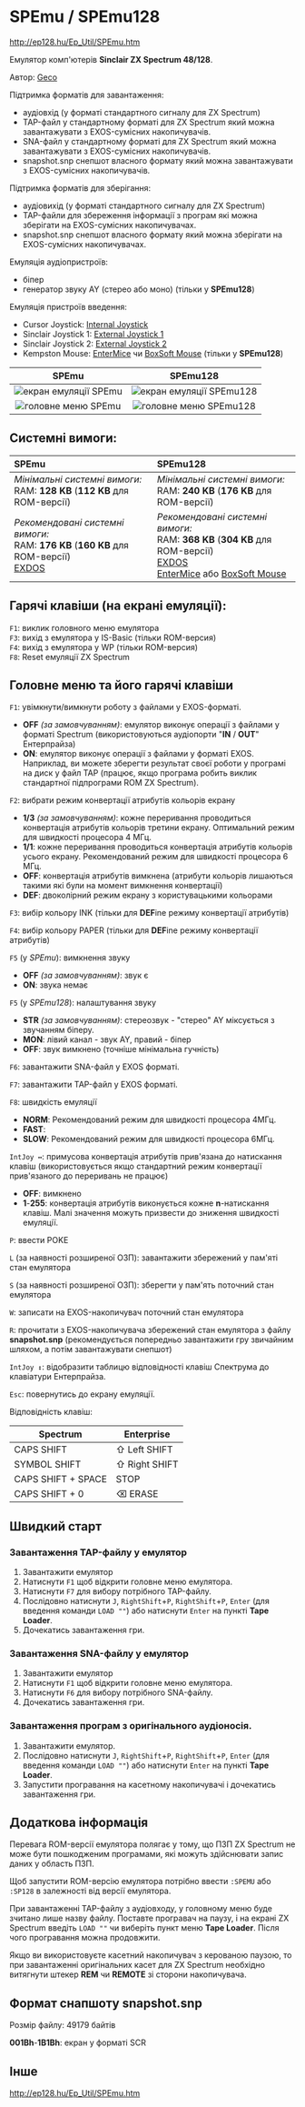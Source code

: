 # SPEmu / SPEmu128

http://ep128.hu/Ep_Util/SPEmu.htm

Емулятор комп'ютерів **Sinclair ZX Spectrum 48/128**.

Автор: [Geco](../community/geco.md)

Підтримка форматів для завантаження:
 - аудіовхід (у форматі стандартного сигналу для ZX Spectrum) 
 - TAP-файл у стандартному форматі для ZX Spectrum який можна завантажувати з EXOS-сумісних накопичувачів.
 - SNA-файл у стандартному форматі для ZX Spectrum який можна завантажувати з EXOS-сумісних накопичувачів.
 - snapshot.snp снепшот власного формату який можна завантажувати з EXOS-сумісних накопичувачів.

Підтримка форматів для зберігання:
 - аудіовихід (у форматі стандартного сигналу для ZX Spectrum) 
 - TAP-файли для збереження інформації з програм які можна зберігати на EXOS-сумісних накопичувачах.
 - snapshot.snp снепшот власного формату який можна зберігати на EXOS-сумісних накопичувачах.

Емуляція аудіопристроїв:
 - біпер
 - генератор звуку AY (стерео або моно) (тільки у **SPEmu128**)

Емуляція пристроїв введення:

 - Cursor Joystick: [Internal Joystick](../sf-games/controllers.md)
 - Sinclair Joystick 1: [External Joystick 1](../sf-games/controllers.md)
 - Sinclair Joystick 2: [External Joystick 2](../sf-games/controllers.md)
 - Kempston Mouse: [EnterMice](../hardware/mouse-entermice.md) чи [BoxSoft Mouse](../hardware/mouse-boxsoft.md) (тільки у **SPEmu128**)

|                         SPEmu                          |                         SPEmu128                          |
|:------------------------------------------------------:|:---------------------------------------------------------:|
| ![екран емуляції SPEmu](screenshots/scrn_spemu_01.png) | ![екран емуляції SPEmu128](screenshots/scrn_sp128_01.png) |
|  ![головне меню SPEmu](screenshots/scrn_spemu_02.png)  |  ![головне меню SPEmu128](screenshots/scrn_sp128_02.png)  |

## Системні вимоги:

| SPEmu                                                                                                     | SPEmu128                                                                                                                                                                                                    |
|:--------------------------------------------------------------------------------------------------------- |:----------------------------------------------------------------------------------------------------------------------------------------------------------------------------------------------------------- |
| *Мінімальні системні вимоги:* <br>RAM: **128 KB** (**112 KB** для ROM-версії)                             | *Мінімальні системні вимоги:* <br>RAM: **240 KB** (**176 KB** для ROM-версії)                                                                                                                               |
| *Рекомендовані системні вимоги:* <br>RAM: **176 KB** (**160 KB** для ROM-версії) <br>[EXDOS](ss-exdos.md) | *Рекомендовані системні вимоги:* <br>RAM: **368 KB** (**304 KB** для ROM-версії) <br>[EXDOS](ss-exdos.md) <br>[EnterMice](../hardware/mouse-entermice.md) або [BoxSoft Mouse](../hardware/mouse-boxsoft.md) |


## Гарячі клавіши (на екрані емуляції):
`F1`: виклик головного меню емулятора  
`F3`: вихід з емулятора у IS-Basic (тільки ROM-версия)  
`F4`: вихід з емулятора у WP (тільки ROM-версия)  
`F8`: Reset емуляції ZX Spectrum  

## Головне меню та його гарячі клавіши
`F1`: увімкнути/вимкнути роботу з файлами у EXOS-форматі.
- **OFF** *(за замовчуванням)*: емулятор виконує операції з файлами у форматі Spectrum (використовуються аудіопорти "**IN** / **OUT**" Ентерпрайза)  
- **ON**: емулятор виконує операції з файлами у форматі EXOS. Наприклад, ви можете зберегти результат своєї роботи у програмі на диск у файл TAP (працює, якщо програма робить виклик стандартної підпрограми ROM ZX Spectrum).

`F2`: вибрати режим конвертації атрибутів кольорів екрану
- **1/3** *(за замовчуванням)*: кожне переривання проводиться конвертація атрибутів кольорів третини екрану. Оптимальний режим для швидкості процесора 4 МГц.
-  **1/1**:  кожне переривання проводиться конвертація атрибутів кольорів усього екрану. Рекомендований режим для швидкості процесора 6 МГц.
- **OFF**: конвертація атрибутів вимкнена (атрибути кольорів лишаються такими які були на момент вимкнення конвертації)
- **DEF**: двоколірний режим екрану з користувацькими кольорами

`F3`: вибір кольору INK (тільки для **DEF**ine режиму конвертації атрибутів)

`F4`: вибір кольору PAPER (тільки для **DEF**ine режиму конвертації атрибутів)

`F5` (у *SPEmu*): вимкнення звуку
- **OFF** *(за замовчуванням)*: звук є
- **ON**: звука немає

`F5` (у *SPEmu128*): налаштування звуку
- **STR** *(за замовчуванням)*: стереозвук - "стерео" AY міксується з звучанням біперу.
- **MON**: лівий канал - звук AY, правий - біпер
- **OFF**: звук вимкнено (точніше мінімальна гучність)

`F6`: завантажити SNA-файл у EXOS форматі.

`F7`: завантажити TAP-файл у EXOS форматі.

`F8`: швидкість емуляції
- **NORM**: Рекомендований режим для швидкості процесора 4МГц.
- **FAST**:
- **SLOW**: Рекомендований режим для швидкості процесора 6МГц.

`IntJoy ↔`: примусова конвертація атрибутів прив'язана до натискання клавіш (використовується якщо стандартний режим конвертації прив'язаного до переривань не працює)
- **OFF**: вимкнено
- **1**-**255**: конвертація атрибутів виконується кожне **n**-натискання клавіш. Малі значення можуть призвести до зниження швидкості емуляції.

`P`: ввести POKE

`L` (за наявності розширеної ОЗП): завантажити збережений у пам'яті стан емулятора

`S` (за наявності розширеної ОЗП): зберегти у пам'ять поточний стан емулятора

`W`: записати на EXOS-накопичувач поточний стан емулятора 

`R`: прочитати з EXOS-накопичувача збережений стан емулятора з файлу **snapshot.snp** (рекомендується попередньо завантажити гру звичайним шляхом, а потім завантажувати снепшот)

`IntJoy ↕`:  відобразити таблицю відповідності клавіш Спектрума до клавіатури Ентерпрайза.

`Esc`: повернутись до екрану емуляції.

Відповідність клавіш:

| **Spectrum**       | **Enterprise** |
| ------------------ | -------------- |
| CAPS SHIFT         | ⇧ Left SHIFT   |
| SYMBOL SHIFT       | ⇧ Right SHIFT  |
| CAPS SHIFT + SPACE | STOP           |
| CAPS SHIFT + 0     | ⌫ ERASE        |

## Швидкий старт

### Завантаження TAP-файлу у емулятор
1. Завантажити емулятор
2. Натиснути `F1` щоб відкрити головне меню емулятора.
3. Натиснути `F7` для вибору потрібного TAP-файлу.
4. Послідовно натиснути `J`, `RightShift`+`P`, `RightShift`+`P`, `Enter` (для введення команди `LOAD ""`) або натиснути `Enter` на пункті **Tape Loader**.
5. Дочекатись завантаження гри.

### Завантаження SNA-файлу у емулятор
1. Завантажити емулятор
2. Натиснути `F1` щоб відкрити головне меню емулятора.
3. Натиснути `F6` для вибору потрібного SNA-файлу.
4. Дочекатись завантаження гри.

### Завантаження програм з оригінального аудіоносія.
1. Завантажити емулятор.
2. Послідовно натиснути `J`, `RightShift`+`P`, `RightShift`+`P`, `Enter` (для введення команди `LOAD ""`) або натиснути `Enter` на пункті **Tape Loader**.  
3. Запустити програвання на касетному накопичувачі і дочекатись завантаження гри.


## Додаткова інформація

Перевага ROM-версії емулятора полягає у тому, що ПЗП ZX Spectrum не може бути пошкодженим програмами, які можуть здійснювати запис даних у область ПЗП.

Щоб запустити ROM-версію емулятора потрібно ввести `:SPEMU` або `:SP128` в залежності від версії емулятора.

При завантаженні TAP-файлу з аудіовходу, у головному меню буде зчитано лише назву файлу. Поставте програвач на паузу, і на екрані ZX Spectrum введіть `LOAD ""` чи виберіть пункт меню **Tape Loader**. Після чого програвання можна продовжити.

Якщо ви використовуєте касетний накопичувач з керованою паузою, то при завантаженні оригінальних касет для ZX Spectrum необхідно витягнути штекер **REM** чи **REMOTE** зі сторони накопичувача.

## Формат снапшоту snapshot.snp

Розмір файлу: 49179 байтів

**001Bh**-**1B1Bh**: екран у форматі SCR

## Інше

http://ep128.hu/Ep_Util/SPEmu.htm